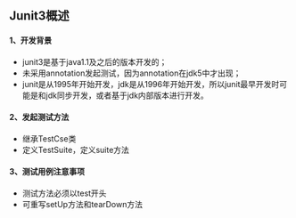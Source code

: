 ## Junit3概述

#### 1、开发背景
   - junit3是基于java1.1及之后的版本开发的；
   - 未采用annotation发起测试，因为annotation在jdk5中才出现；
   - junit是从1995年开始开发，jdk是从1996年开始开发，所以junit最早开发时可能是和jdk同步开发，或者基于jdk内部版本进行开发。
   
#### 2、发起测试方法
   - 继承TestCse类
   - 定义TestSuite，定义suite方法
   
#### 3、测试用例注意事项
   - 测试方法必须以test开头
   - 可重写setUp方法和tearDown方法